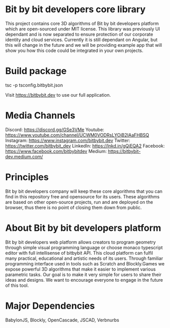 # Bit by bit developers core library
This project contains core 3D algorithms of Bit by bit developers platform which are open-sourced under MIT license. This library was previously UI dependant and is now separated to ensure protection of our corporate identity and cloud services. Currently it is still dependant on Angular, but this will change in the future and we will be providing example app that will show you how this code could be integrated in your own projects.

# Build package
tsc -p tsconfig.bitbybit.json

Visit https://bitbybit.dev to use our full application.

# Media Channels
Discord: https://discord.gg/GSe3VMe
Youtube: https://www.youtube.com/channel/UCWM0VODRsLYOjB2IAaFHBSQ
Instagram: https://www.instagram.com/bitbybit.dev
Twitter: https://twitter.com/bitbybit_dev
LinkedIn: https://lnkd.in/gQjEQA2
Facebook: https://www.facebook.com/bitbybitdev
Medium: https://bitbybit-dev.medium.com/

# Principles
Bit by bit developers company will keep these core algorithms that you can find in this repository free and opensource for its users. These algorithms are based on other open-source projects, run and are deployed on the browser, thus there is no point of closing them down from public.

# About Bit by bit developers platform
Bit by bit developers web platform allows creators to program geometry through simple visual programming language or choose monaco typescript editor with full intellisense of bitbybit API. This cloud platform can fulfil many practical, educational and artistic needs of its users. Through familiar programming interface used in tools such as Scratch and Blockly.Games we expose powerful 3D algorithms that make it easier to implement various parametric tasks. Our goal is to make it very simple for users to share their ideas and designs. We want to encourage everyone to engage in the future of this tool.

# Major Dependencies
BabylonJS, Blockly, OpenCascade, JSCAD, Verbnurbs